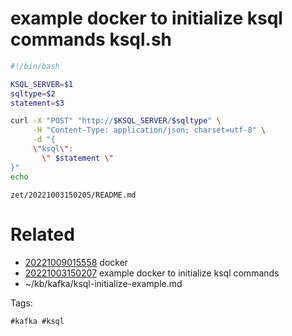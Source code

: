 # example docker to initialize ksql commands ksql.sh

```bash
#!/bin/bash

KSQL_SERVER=$1
sqltype=$2
statement=$3

curl -X "POST" "http://$KSQL_SERVER/$sqltype" \
     -H "Content-Type: application/json; charset=utf-8" \
     -d "{
     \"ksql\": 
       \" $statement \"
}"
echo
```

` zet/20221003150205/README.md `

# Related

- [20221009015558](/zet/20221009015558/README.md) docker
- [20221003150207](/zet/20221003150207/README.md) example docker to initialize ksql commands
- ~/kb/kafka/ksql-initialize-example.md

Tags:

    #kafka #ksql 
